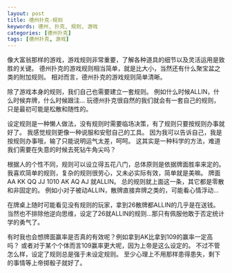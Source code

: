 ```yaml
---
layout: post
title: 德州扑克-规则
keywords: 德州, 扑克, 规则, 游戏
categories: [德州扑克]
tags: [德州扑克, 游戏]
---
```

像大富翁那样的游戏，游戏规则非常重要，了解各种道具的细节以及灵活运用是致胜的关键。
德州扑克的游戏规则相当简单，就是比大小，当然还有什么聚宝盆之类的附加规则。
相对而言，德州扑克的游戏规则简单清晰。

除了游戏本身的规则，我们自己也需要建立一套规则。
例如什么时候ALLIN，什么时候弃牌，什么时候跟注...
玩德州扑克很自然的我们就会有一套自己的规则，只是最初可能是松散和随性的。

设定规则是一种懒人做法，没有规则时需要临场决策，有了规则只要按规则办事就好了。
我感觉规则更像一种说服和安慰自己的工具。
因为我可以告诉自己，我是按规则办事哦，输了只能说明运气太差，呵呵。
这其实是一种科学的方法，难道我们需要在失意的时候去死钻牛角尖吗？
<!-- more -->

根据人的个性不同，规则可以设立得五花八门，总体原则是依据牌面胜率来定的。
我喜欢简单的规则，复杂的规则很劳心，又未必实际有效，简单就是美嘛。
牌面 AA KK QQ JJ 1010 AK AQ AJ 就ALLIN。
总的规则就上面这一条，其它都是零散和非固定的。
例如小对子被动ALLIN，散牌直接弃牌之类的，可能看心情浮动...

在牌桌上随时可能看见没有规则的玩家，拿到26散牌都ALLIN的几乎是在送钱。
当然也不排除他逆向思维，设定了26就ALLIN的规则...那只有佩服他敢于否定统计学的勇气了。

有时我也会想牌面赢率是否真的有效呢？例如拿到AK比拿到109的赢率一定高吗？
或者对于某个个体而言109赢率更大呢，因为上帝是这么设定的。
不过不管怎么样，设定了规则总是强于未设定规则。
至少心理上不用那样患得患失，剩下的事情等上帝掷骰子就好了。 